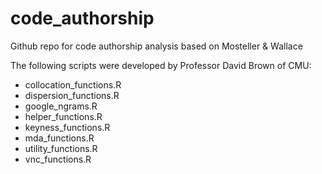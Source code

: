 # code_authorship
Github repo for code authorship analysis based on Mosteller &amp; Wallace

The following scripts were developed by Professor David Brown of CMU: 
- collocation_functions.R
- dispersion_functions.R
- google_ngrams.R
- helper_functions.R
- keyness_functions.R
- mda_functions.R
- utility_functions.R
- vnc_functions.R